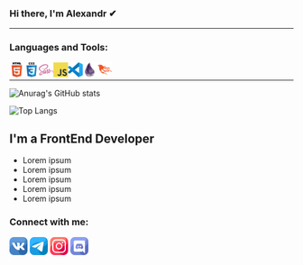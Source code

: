 ### Hi there, I'm Alexandr ✔

<!-- ![](https://img.shields.io/github/watchers/chudickgumanoid/chudickgumanoid?label=chudickgumanoid&style=social) -->
___
### Languages and Tools:


<img align="left" alt="HTML5" width="26px" src="https://raw.githubusercontent.com/github/explore/80688e429a7d4ef2fca1e82350fe8e3517d3494d/topics/html/html.png" />
<img align="left"  alt="CSS3" width="26px" src="https://raw.githubusercontent.com/github/explore/80688e429a7d4ef2fca1e82350fe8e3517d3494d/topics/css/css.png" />
<img align="left" alt="Sass" width="26px" src="https://raw.githubusercontent.com/github/explore/80688e429a7d4ef2fca1e82350fe8e3517d3494d/topics/sass/sass.png" />
<img align="left"  alt="JavaScript" width="26px" src="https://raw.githubusercontent.com/github/explore/80688e429a7d4ef2fca1e82350fe8e3517d3494d/topics/javascript/javascript.png" />
<img align="left"  alt="Visual Studio Code" width="26px" src="https://raw.githubusercontent.com/github/explore/80688e429a7d4ef2fca1e82350fe8e3517d3494d/topics/visual-studio-code/visual-studio-code.png" />
<img align="left"  alt="Elixir" width="26px" src="https://raw.githubusercontent.com/devicons/devicon/1119b9f84c0290e0f0b38982099a2bd027a48bf1/icons/elixir/elixir-original.svg" />
<img align="left"  alt="Phoenix elixir" width="26px" src="https://raw.githubusercontent.com/devicons/devicon/1119b9f84c0290e0f0b38982099a2bd027a48bf1/icons/phoenix/phoenix-original.svg" />
</br>

___

![Anurag's GitHub stats](https://github-readme-stats.vercel.app/api?username=chudickgumanoid&show_icons=true&theme=radical)
</br>

![Top Langs](https://github-readme-stats.vercel.app/api/top-langs/?username=chudickgumanoid&layout=compact)


## I'm a FrontEnd Developer
  * Lorem ipsum
  * Lorem ipsum
  * Lorem ipsum
  * Lorem ipsum
  * Lorem ipsum

### Connect with me:

<a href="https://vk.com/chudickgumanoid" target="_blank"><img src=".img/../img/vk.png" width="32px"></a>
<a href="https://t.me/chudickgumanoid" target="_blank"><img src=".img/../img/tg.png" width="32px"></a>
<a href="https://www.instagram.com/chudickgumanoid/" target="_blank"><img src=".img/../img/inst.png" width="32px"></a>
<a href="https://discordapp.com/users/633990190758756372/" target="_blank"><img src=".img/../img/discord.png" width="32px"></a>
